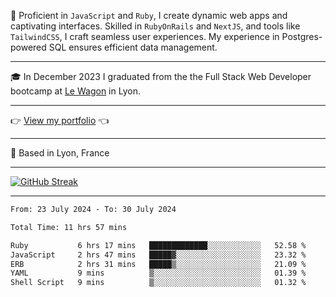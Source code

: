 📖 Proficient in `JavaScript` and `Ruby`, I create dynamic web apps and captivating interfaces. Skilled in `RubyOnRails` and `NextJS`, and tools like `TailwindCSS`, I craft seamless user experiences. My experience in Postgres-powered SQL ensures efficient data management.

***

🎓 In December 2023 I graduated from the the Full Stack Web Developer bootcamp at [Le Wagon](https://www.lewagon.com/) in Lyon.

***

👉 <a href="https://www.davidlau.dev/" target="_blank">View my portfolio</a> 👈

***

📍 Based in Lyon, France

***

[![GitHub Streak](https://streak-stats.demolab.com?user=kaimunlau&theme=github-dark&hide_border=true)](https://git.io/streak-stats)

***

<!--START_SECTION:waka-->

```txt
From: 23 July 2024 - To: 30 July 2024

Total Time: 11 hrs 57 mins

Ruby           6 hrs 17 mins   █████████████░░░░░░░░░░░░   52.58 %
JavaScript     2 hrs 47 mins   █████▓░░░░░░░░░░░░░░░░░░░   23.32 %
ERB            2 hrs 31 mins   █████▒░░░░░░░░░░░░░░░░░░░   21.09 %
YAML           9 mins          ▒░░░░░░░░░░░░░░░░░░░░░░░░   01.39 %
Shell Script   9 mins          ▒░░░░░░░░░░░░░░░░░░░░░░░░   01.32 %
```

<!--END_SECTION:waka-->
